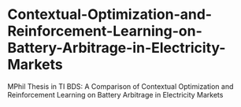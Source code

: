 # Contextual-Optimization-and-Reinforcement-Learning-on-Battery-Arbitrage-in-Electricity-Markets
MPhil Thesis in TI BDS: A Comparison of Contextual Optimization and Reinforcement Learning on Battery Arbitrage in Electricity Markets
